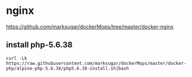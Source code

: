 # nginx
https://github.com/marksugar/dockerMops/tree/master/docker-nginx

## install php-5.6.38
```
curl -Lk https://raw.githubusercontent.com/marksugar/dockerMops/master/docker-php/alpine-php-5.6.38/php5.6.38-install.sh|bash
```